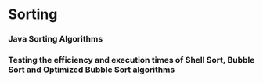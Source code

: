 # Sorting
### Java Sorting Algorithms

### Testing the efficiency and execution times of Shell Sort, Bubble Sort and Optimized Bubble Sort algorithms


